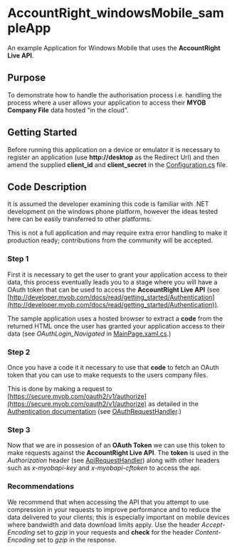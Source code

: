 # AccountRight_windowsMobile_sampleApp #

An example Application for Windows Mobile that uses the **AccountRight Live API**.

## Purpose ##

To demonstrate how to handle the authorisation process i.e. handling the process where a user allows your application to access their **MYOB Company File** data hosted "in the cloud".

## Getting Started ##

Before running this application on a device or emulator it is necessary to register an application (use **http://desktop** as the Redirect Url) and then amend the supplied **client_id** and **client_secret** in the [Configuration.cs](https://github.com/sawilde/AccountRight_WindowsMobile_sampleApp/blob/master/myob.sample/Configuration.cs) file.

## Code Description ##

It is assumed the developer examining this code is familiar with .NET development on the windows phone platform, however the ideas tested here can be easily transferred to other platforms.  

This is not a full application and may require extra error handling to make it production ready; contributions from the community will be accepted.

### Step 1 ###

First it is necessary to get the user to grant your application access to their data, this process eventually leads you to a stage where you will have a OAuth token that can be used to access the **AccountRight Live API** (see [http://developer.myob.com/docs/read/getting_started/Authentication](http://developer.myob.com/docs/read/getting_started/Authentication)).

The sample application uses a hosted browser to extract a **code** from the returned HTML once the user has granted your application access to their data (see *OAuthLogin_Navigated* in [MainPage.xaml.cs](https://github.com/sawilde/AccountRight_WindowsMobile_sampleApp/blob/master/myob.sample/MainPage.xaml.cs).)

### Step 2 ###

Once you have a code it it necessary to use that **code** to fetch an OAuth token that you can use to make requests to the users company files.

This is done by making a request to [https://secure.myob.com/oauth2/v1/authorize](https://secure.myob.com/oauth2/v1/authorize) as detailed in the [Authentication documentation](http://developer.myob.com/docs/read/getting_started/Authentication) (see [OAuthRequestHandler](https://github.com/sawilde/AccountRight_WindowsMobile_sampleApp/blob/master/myob.sample/Communication/OAuthRequestHandler.cs).)

### Step 3 ###

Now that we are in possesion of an **OAuth Token** we can use this token to make requests against the **AccountRight Live API**. The **token** is used in the *Authorization* header (see [ApiRequestHandler](https://github.com/sawilde/AccountRight_WindowsMobile_sampleApp/blob/master/myob.sample/Communication/ApiRequestHandler.cs)) along with other headers such as *x-myobapi-key* and *x-myobapi-cftoken* to access the api. 

### Recommendations ###

We recommend that when accessing the API that you attempt to use compression in your requests to improve performance and to reduce the data delivered to your clients; this is especially important on mobile devices where bandwidth and data download limits apply. Use the header *Accept-Encoding* set to *gzip* in your requests and **check** for the header *Content-Encoding* set to *gzip* in the response. 